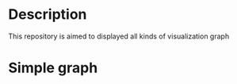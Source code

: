 # Description
This repository is aimed to displayed all kinds of visualization graph

# Simple graph
